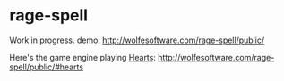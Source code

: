 rage-spell
==========

Work in progress. demo: http://wolfesoftware.com/rage-spell/public/

Here's the game engine playing [Hearts](http://en.wikipedia.org/wiki/Hearts):
http://wolfesoftware.com/rage-spell/public/#hearts

